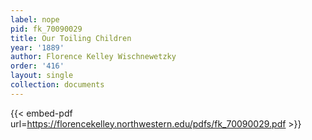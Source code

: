 ```yaml
---
label: nope
pid: fk_70090029
title: Our Toiling Children
year: '1889'
author: Florence Kelley Wischnewetzky
order: '416'
layout: single
collection: documents
---
```



{{< embed-pdf url=https://florencekelley.northwestern.edu/pdfs/fk_70090029.pdf >}}